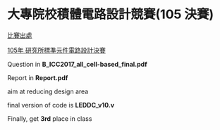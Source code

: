 # 大專院校積體電路設計競賽(105 決賽)
[比賽出處](http://icdc.ee.nsysu.edu.tw/2019/index2.php?page=OldExams)

[105年 研究所標準元件電路設計決賽](http://icdc.ee.nsysu.edu.tw/history/2017/final/B_ICC2017_all_cell-based_final.zip)

Question in **B_ICC2017_all_cell-based_final.pdf**

Report in **Report.pdf**

aim at reducing design area

final version of code is **LEDDC_v10.v**

Finally, get **3rd** place in class
